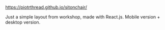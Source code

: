https://piotrthread.github.io/sitonchair/

Just a simple layout from workshop, made with React.js.
Mobile version + desktop version.